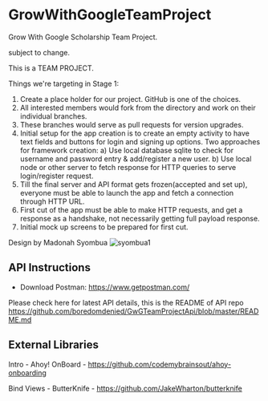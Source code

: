 # GrowWithGoogleTeamProject
Grow With Google Scholarship Team Project.

subject to change.

This is a TEAM PROJECT.

Things we're targeting in Stage 1:
1. Create a place holder for our project. GitHub is one of the choices.
2. All interested members would fork from the directory and work on their individual branches.
3. These branches would serve as pull requests for version upgrades.
4. Initial setup for the app creation is to create an empty activity to have text fields and buttons for login and signing up options. Two approaches for framework creation:
   a) Use local database sqlite to check for username and password entry & add/register a new user.
    b) Use local node or other server to fetch response for HTTP queries to serve login/register request.
5. Till the final server and API format gets frozen(accepted and set up), everyone must be able to launch the app and fetch a connection through HTTP URL.
6. First cut of the app must be able to make HTTP requests, and get a response as a handshake, not necessarily getting full payload response.
7. Initial mock up screens to be prepared for first cut.

Design by Madonah Syombua
![syombua1](https://user-images.githubusercontent.com/11560987/36005973-f9b39102-0cff-11e8-8b07-1c754393cdb6.jpg)

## API Instructions
- Download Postman: https://www.getpostman.com/

Please check here for latest API details, this is the README of API repo https://github.com/boredomdenied/GwGTeamProjectApi/blob/master/README.md

## External Libraries
Intro - Ahoy! OnBoard - https://github.com/codemybrainsout/ahoy-onboarding

Bind Views - ButterKnife - https://github.com/JakeWharton/butterknife

